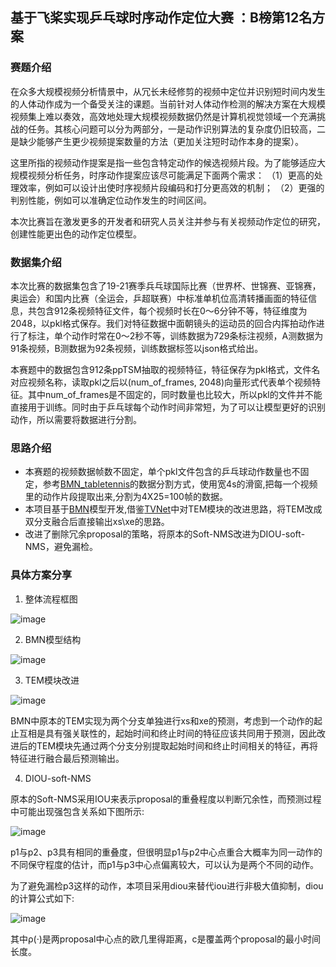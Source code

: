 ## 基于飞桨实现乒乓球时序动作定位大赛 ：B榜第12名方案

### 赛题介绍

在众多大规模视频分析情景中，从冗长未经修剪的视频中定位并识别短时间内发生的人体动作成为一个备受关注的课题。当前针对人体动作检测的解决方案在大规模视频集上难以奏效，高效地处理大规模视频数据仍然是计算机视觉领域一个充满挑战的任务。其核心问题可以分为两部分，一是动作识别算法的复杂度仍旧较高，二是缺少能够产生更少视频提案数量的方法（更加关注短时动作本身的提案）。

这里所指的视频动作提案是指一些包含特定动作的候选视频片段。为了能够适应大规模视频分析任务，时序动作提案应该尽可能满足下面两个需求：
（1）更高的处理效率，例如可以设计出使时序视频片段编码和打分更高效的机制；
（2）更强的判别性能，例如可以准确定位动作发生的时间区间。

本次比赛旨在激发更多的开发者和研究人员关注并参与有关视频动作定位的研究，创建性能更出色的动作定位模型。

### 数据集介绍

本次比赛的数据集包含了19-21赛季兵乓球国际比赛（世界杯、世锦赛、亚锦赛，奥运会）和国内比赛（全运会，乒超联赛）中标准单机位高清转播画面的特征信息，共包含912条视频特征文件，每个视频时长在0～6分钟不等，特征维度为2048，以pkl格式保存。我们对特征数据中面朝镜头的运动员的回合内挥拍动作进行了标注，单个动作时常在0～2秒不等，训练数据为729条标注视频，A测数据为91条视频，B测数据为92条视频，训练数据标签以json格式给出。

本赛题中的数据包含912条ppTSM抽取的视频特征，特征保存为pkl格式，文件名对应视频名称，读取pkl之后以(num_of_frames, 2048)向量形式代表单个视频特征。其中num_of_frames是不固定的，同时数量也比较大，所以pkl的文件并不能直接用于训练。同时由于乒乓球每个动作时间非常短，为了可以让模型更好的识别动作，所以需要将数据进行分割。

### 思路介绍

* 本赛题的视频数据帧数不固定，单个pkl文件包含的乒乓球动作数量也不固定，参考[BMN_tabletennis](https://github.com/PaddlePaddle/PaddleVideo/blob/develop/applications/TableTennis/get_instance_for_bmn.py)的数据分割方式，使用宽4s的滑窗,把每一个视频里的动作片段提取出来,分割为4X25=100帧的数据。
* 本项目基于[BMN](https://github.com/PaddlePaddle/PaddleVideo/blob/develop/docs/zh-CN/model_zoo/localization/bmn.md)模型开发,借鉴[TVNet](https://arxiv.org/abs/2201.00434)中对TEM模块的改进思路，将TEM改成双分支融合后直接输出xs\xe的思路。
* 改进了删除冗余proposal的策略，将原本的Soft-NMS改进为DIOU-soft-NMS，避免漏检。

### 具体方案分享

1. 整体流程框图

![image](https://user-images.githubusercontent.com/62683546/156315507-61598d4c-4b82-4741-a38d-343fd00245dd.png)

2. BMN模型结构

![image](https://user-images.githubusercontent.com/62683546/156315582-dc4088df-47f0-4a66-b4f3-1dea80deedff.png)

3. TEM模块改进

![image](https://user-images.githubusercontent.com/62683546/156315667-4aed2caf-df77-4140-88bd-fd2fe39369b1.png)

BMN中原本的TEM实现为两个分支单独进行xs和xe的预测，考虑到一个动作的起止互相是具有强关联性的，起始时间和终止时间的特征应该共同用于预测，因此改进后的TEM模块先通过两个分支分别提取起始时间和终止时间相关的特征，再将特征进行融合最后预测输出。

4. DIOU-soft-NMS

原本的Soft-NMS采用IOU来表示proposal的重叠程度以判断冗余性，而预测过程中可能出现强包含关系如下图所示:

![image](https://user-images.githubusercontent.com/62683546/156315709-3888907e-0638-4187-b3ff-dca1c37627cf.png)

p1与p2、p3具有相同的重叠度，但很明显p1与p2中心点重合大概率为同一动作的不同保守程度的估计，而p1与p3中心点偏离较大，可以认为是两个不同的动作。

为了避免漏检p3这样的动作，本项目采用diou来替代iou进行非极大值抑制，diou的计算公式如下:

![image](https://user-images.githubusercontent.com/62683546/156315777-e94e2a85-483f-47ba-906a-35848f062686.png)

其中ρ(·)是两proposal中心点的欧几里得距离，c是覆盖两个proposal的最小时间长度。
